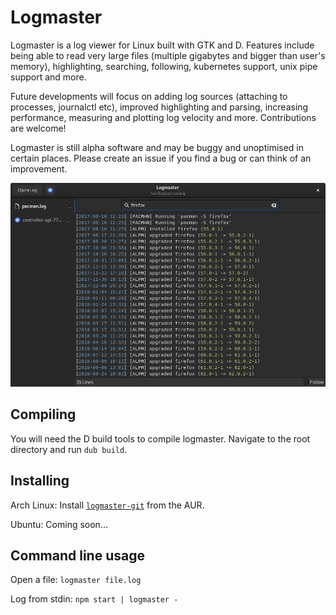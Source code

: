 # Logmaster

Logmaster is a log viewer for Linux built with GTK and D. Features include being able to read very large files (multiple gigabytes and bigger than user's memory), highlighting, searching, following, kubernetes support, unix pipe support and more.

Future developments will focus on adding log sources (attaching to processes, journalctl etc), improved highlighting and parsing, increasing performance, measuring and plotting log velocity and more. Contributions are welcome!

Logmaster is still alpha software and may be buggy and unoptimised in certain places. Please create an issue if you find a bug or can think of an improvement.

![Screenshot](/screenshot.png)

## Compiling
You will need the D build tools to compile logmaster. Navigate to the root directory and run `dub build`.

## Installing
Arch Linux: Install [`logmaster-git`](https://aur.archlinux.org/packages/logmaster-git/) from the AUR.

Ubuntu: Coming soon...

## Command line usage
Open a file: `logmaster file.log`

Log from stdin: `npm start | logmaster -`

